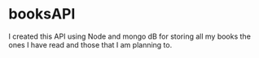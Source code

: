 # booksAPI
I created this API using Node and mongo dB for storing all my books the ones I have read and those that I am planning to.
